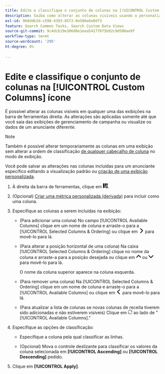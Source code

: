```yaml
---
title: Edite e classifique o conjunto de colunas na [!UICONTROL Custom Columns] ícone
description: Saiba como alterar as colunas visíveis usando o personalizador de colunas.
exl-id: 9b8ddb3d-c598-4393-85f2-0e586ebe0df3
feature: Search Common Tasks, Search Custom Data Views
source-git-commit: 9c4dcb19e386d8e1eea541776f5b92c9d500ae9f
workflow-type: tm+mt
source-wordcount: '295'
ht-degree: 0%

---
```


# Edite e classifique o conjunto de colunas na [!UICONTROL Custom Columns] ícone

É possível alterar as colunas visíveis em qualquer uma das exibições na barra de ferramentas direita. As alterações são aplicadas somente até que você saia das exibições de gerenciamento de campanha ou visualize os dados de um anunciante diferente.

>[!NOTE]
>
>Também é possível alterar temporariamente as colunas em uma exibição sem alterar a ordem de classificação [de qualquer cabeçalho de coluna](/help/search-social-commerce/common-tasks/data-views/ad-hoc-settings/column-set-edit-column-heading.md) no modo de exibição.
>
>Você pode salvar as alterações nas colunas incluídas para um anunciante específico editando a visualização padrão ou [criação de uma exibição personalizada](/help/search-social-commerce/common-tasks/data-views/custom-default-views-manage.md#create-custom-view).

1. À direita da barra de ferramentas, clique em ![Colunas](/help/search-social-commerce/assets/custom-columns.png "Colunas").

1. (Opcional) [Criar uma métrica personalizada (derivada)](/help/search-social-commerce/common-tasks/custom-metrics/custom-metric-create.md) para incluir como uma coluna.

1. Especifique as colunas a serem incluídas na exibição:

   * (Para adicionar uma coluna) No campo [!UICONTROL Available Columns] clique em um nome de coluna e arraste-o para a [!UICONTROL Selected Columns & Ordering] ou clique em ![Adicionar coluna](/help/search-social-commerce/assets/chevron-right.png "Adicionar coluna") para movê-lo para lá.

   * (Para alterar a posição horizontal de uma coluna) Na caixa [!UICONTROL Selected Columns & Ordering] clique no nome da coluna e arraste-a para a posição desejada ou clique em ![Mover coluna para cima](/help/search-social-commerce/assets/chevron-up.png "Mover coluna para cima") ou ![Mover coluna para baixo](/help/search-social-commerce/assets/chevron-down.png "Mover coluna para baixo") para movê-lo para lá.

     O nome da coluna superior aparece na coluna esquerda.

   * (Para remover uma coluna) Na [!UICONTROL Selected Columns & Ordering] clique em um nome de coluna e arraste-o para a [!UICONTROL Available Columns] ou clique em ![Remover](/help/search-social-commerce/assets/chevron-left.png "Remover") para movê-lo para lá.

   * (Para atualizar a lista de colunas se novas colunas de receita tiverem sido adicionadas e não estiverem visíveis) Clique em ![Atualizar](/help/search-social-commerce/assets/refresh.png "Atualizar") ao lado de &quot;[!UICONTROL Available Columns].&quot;

1. Especifique as opções de classificação:

   * Especifique a coluna pela qual classificar as linhas.

   * (Opcional) Mova o controle deslizante para classificar os valores da coluna selecionada em **[!UICONTROL Ascending]** ou **[!UICONTROL Descending]** pedido.

1. Clique em **[!UICONTROL Apply]**.
